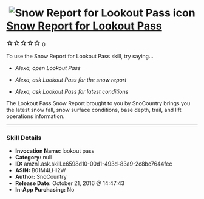 # &nbsp;<img src="skill_icon" alt="Snow Report for Lookout Pass icon" width="36"> [Snow Report for Lookout Pass](http://alexa.amazon.com/#skills/amzn1.ask.skill.e6598d10-00d1-493d-83a9-2c8bc7644fec)
![0 stars](../../images/ic_star_border_black_18dp_1x.png)![0 stars](../../images/ic_star_border_black_18dp_1x.png)![0 stars](../../images/ic_star_border_black_18dp_1x.png)![0 stars](../../images/ic_star_border_black_18dp_1x.png)![0 stars](../../images/ic_star_border_black_18dp_1x.png) 0

To use the Snow Report for Lookout Pass skill, try saying...

* *Alexa, open Lookout Pass*

* *Alexa, ask Lookout Pass for the snow report*

* *Alexa, ask Lookout Pass for latest conditions*

The Lookout Pass Snow Report brought to you by SnoCountry brings you the latest snow fall, snow surface conditions,  base depth, trail, and lift operations information.

***

### Skill Details

* **Invocation Name:** lookout pass
* **Category:** null
* **ID:** amzn1.ask.skill.e6598d10-00d1-493d-83a9-2c8bc7644fec
* **ASIN:** B01M4LHI2W
* **Author:** SnoCountry
* **Release Date:** October 21, 2016 @ 14:47:43
* **In-App Purchasing:** No
